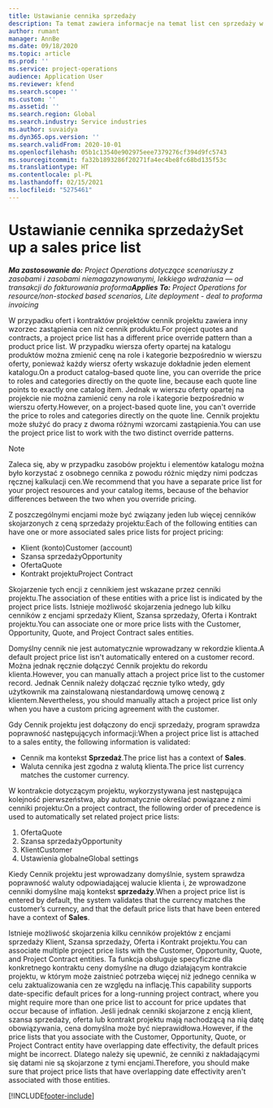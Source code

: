 ```yaml
---
title: Ustawianie cennika sprzedaży
description: Ta temat zawiera informacje na temat list cen sprzedaży w ramach cen projektowych.
author: rumant
manager: AnnBe
ms.date: 09/18/2020
ms.topic: article
ms.prod: ''
ms.service: project-operations
audience: Application User
ms.reviewer: kfend
ms.search.scope: ''
ms.custom: ''
ms.assetid: ''
ms.search.region: Global
ms.search.industry: Service industries
ms.author: suvaidya
ms.dyn365.ops.version: ''
ms.search.validFrom: 2020-10-01
ms.openlocfilehash: 05b1c13540e902975eee7379276cf394d9fc5743
ms.sourcegitcommit: fa32b1893286f20271fa4ec4be8fc68bd135f53c
ms.translationtype: HT
ms.contentlocale: pl-PL
ms.lasthandoff: 02/15/2021
ms.locfileid: "5275461"
---
```

# <a name="set-up-a-sales-price-list"></a><span data-ttu-id="13f86-103">Ustawianie cennika sprzedaży</span><span class="sxs-lookup"><span data-stu-id="13f86-103">Set up a sales price list</span></span>

<span data-ttu-id="13f86-104">_**Ma zastosowanie do:** Project Operations dotyczące scenariuszy z zasobami i zasobami niemagazynowanymi, lekkiego wdrażania — od transakcji do fakturowania proforma_</span><span class="sxs-lookup"><span data-stu-id="13f86-104">_**Applies To:** Project Operations for resource/non-stocked based scenarios, Lite deployment - deal to proforma invoicing_</span></span>

<span data-ttu-id="13f86-105">W przypadku ofert i kontraktów projektów cennik projektu zawiera inny wzorzec zastąpienia cen niż cennik produktu.</span><span class="sxs-lookup"><span data-stu-id="13f86-105">For project quotes and contracts, a project price list has a different price override pattern than a product price list.</span></span> <span data-ttu-id="13f86-106">W przypadku wiersza oferty opartej na katalogu produktów można zmienić cenę na role i kategorie bezpośrednio w wierszu oferty, ponieważ każdy wiersz oferty wskazuje dokładnie jeden element katalogu.</span><span class="sxs-lookup"><span data-stu-id="13f86-106">On a product catalog–based quote line, you can override the price to roles and categories directly on the quote line, because each quote line points to exactly one catalog item.</span></span> <span data-ttu-id="13f86-107">Jednak w wierszu oferty opartej na projekcie nie można zamienić ceny na role i kategorie bezpośrednio w wierszu oferty.</span><span class="sxs-lookup"><span data-stu-id="13f86-107">However, on a project-based quote line, you can't override the price to roles and categories directly on the quote line.</span></span> <span data-ttu-id="13f86-108">Cennik projektu może służyć do pracy z dwoma różnymi wzorcami zastąpienia.</span><span class="sxs-lookup"><span data-stu-id="13f86-108">You can use the project price list to work with the two distinct override patterns.</span></span>

> [!NOTE]
> <span data-ttu-id="13f86-109">Zaleca się, aby w przypadku zasobów projektu i elementów katalogu można było korzystać z osobnego cennika z powodu różnic między nimi podczas ręcznej kalkulacji cen.</span><span class="sxs-lookup"><span data-stu-id="13f86-109">We recommend that you have a separate price list for your project resources and your catalog items, because of the behavior differences between the two when you override pricing.</span></span>

<span data-ttu-id="13f86-110">Z poszczególnymi encjami może być związany jeden lub więcej cenników skojarzonych z ceną sprzedaży projektu:</span><span class="sxs-lookup"><span data-stu-id="13f86-110">Each of the following entities can have one or more associated sales price lists for project pricing:</span></span>

- <span data-ttu-id="13f86-111">Klient (konto)</span><span class="sxs-lookup"><span data-stu-id="13f86-111">Customer (account)</span></span> 
- <span data-ttu-id="13f86-112">Szansa sprzedaży</span><span class="sxs-lookup"><span data-stu-id="13f86-112">Opportunity</span></span> 
- <span data-ttu-id="13f86-113">Oferta</span><span class="sxs-lookup"><span data-stu-id="13f86-113">Quote</span></span> 
- <span data-ttu-id="13f86-114">Kontrakt projektu</span><span class="sxs-lookup"><span data-stu-id="13f86-114">Project Contract</span></span>

<span data-ttu-id="13f86-115">Skojarzenie tych encji z cennikiem jest wskazane przez cenniki projektu.</span><span class="sxs-lookup"><span data-stu-id="13f86-115">The association of these entities with a price list is indicated by the project price lists.</span></span> <span data-ttu-id="13f86-116">Istnieje możliwość skojarzenia jednego lub kilku cenników z encjami sprzedaży Klient, Szansa sprzedaży, Oferta i Kontrakt projektu.</span><span class="sxs-lookup"><span data-stu-id="13f86-116">You can associate one or more price lists with the Customer, Opportunity, Quote, and Project Contract sales entities.</span></span>

<span data-ttu-id="13f86-117">Domyślny cennik nie jest automatycznie wprowadzany w rekordzie klienta.</span><span class="sxs-lookup"><span data-stu-id="13f86-117">A default project price list isn't automatically entered on a customer record.</span></span> <span data-ttu-id="13f86-118">Można jednak ręcznie dołączyć Cennik projektu do rekordu klienta.</span><span class="sxs-lookup"><span data-stu-id="13f86-118">However, you can manually attach a project price list to the customer record.</span></span> <span data-ttu-id="13f86-119">Jednak Cennik należy dołączać ręcznie tylko wtedy, gdy użytkownik ma zainstalowaną niestandardową umowę cenową z klientem.</span><span class="sxs-lookup"><span data-stu-id="13f86-119">Nevertheless, you should manually attach a project price list only when you have a custom pricing agreement with the customer.</span></span> 

<span data-ttu-id="13f86-120">Gdy Cennik projektu jest dołączony do encji sprzedaży, program sprawdza poprawność następujących informacji:</span><span class="sxs-lookup"><span data-stu-id="13f86-120">When a project price list is attached to a sales entity, the following information is validated:</span></span>

- <span data-ttu-id="13f86-121">Cennik ma kontekst **Sprzedaż**.</span><span class="sxs-lookup"><span data-stu-id="13f86-121">The price list has a context of **Sales**.</span></span> 
- <span data-ttu-id="13f86-122">Waluta cennika jest zgodna z walutą klienta.</span><span class="sxs-lookup"><span data-stu-id="13f86-122">The price list currency matches the customer currency.</span></span> 

<span data-ttu-id="13f86-123">W kontrakcie dotyczącym projektu, wykorzystywana jest następująca kolejność pierwszeństwa, aby automatycznie określać powiązane z nimi cenniki projektu:</span><span class="sxs-lookup"><span data-stu-id="13f86-123">On a project contract, the following order of precedence is used to automatically set related project price lists:</span></span>

1. <span data-ttu-id="13f86-124">Oferta</span><span class="sxs-lookup"><span data-stu-id="13f86-124">Quote</span></span>
2. <span data-ttu-id="13f86-125">Szansa sprzedaży</span><span class="sxs-lookup"><span data-stu-id="13f86-125">Opportunity</span></span>
3. <span data-ttu-id="13f86-126">Klient</span><span class="sxs-lookup"><span data-stu-id="13f86-126">Customer</span></span> 
4. <span data-ttu-id="13f86-127">Ustawienia globalne</span><span class="sxs-lookup"><span data-stu-id="13f86-127">Global settings</span></span> 

<span data-ttu-id="13f86-128">Kiedy Cennik projektu jest wprowadzany domyślnie, system sprawdza poprawność waluty odpowiadającej walucie klienta i, że wprowadzone cenniki domyślne mają kontekst **sprzedaży**.</span><span class="sxs-lookup"><span data-stu-id="13f86-128">When a project price list is entered by default, the system validates that the currency matches the customer’s currency, and that the default price lists that have been entered have a context of **Sales**.</span></span>

<span data-ttu-id="13f86-129">Istnieje możliwość skojarzenia kilku cenników projektów z encjami sprzedaży Klient, Szansa sprzedaży, Oferta i Kontrakt projektu.</span><span class="sxs-lookup"><span data-stu-id="13f86-129">You can associate multiple project price lists with the Customer, Opportunity, Quote, and Project Contract entities.</span></span> <span data-ttu-id="13f86-130">Ta funkcja obsługuje specyficzne dla konkretnego kontraktu ceny domyślne na długo działającym kontrakcie projektu, w którym może zaistnieć potrzeba więcej niż jednego cennika w celu zaktualizowania cen ze względu na inflację.</span><span class="sxs-lookup"><span data-stu-id="13f86-130">This capability supports date-specific default prices for a long-running project contract, where you might require more than one price list to account for price updates that occur because of inflation.</span></span> <span data-ttu-id="13f86-131">Jeśli jednak cenniki skojarzone z encją klient, szansa sprzedaży, oferta lub kontrakt projektu mają nachodzącą na nią datę obowiązywania, cena domyślna może być nieprawidłowa.</span><span class="sxs-lookup"><span data-stu-id="13f86-131">However, if the price lists that you associate with the Customer, Opportunity, Quote, or Project Contract entity have overlapping date effectivity, the default prices might be incorrect.</span></span> <span data-ttu-id="13f86-132">Dlatego należy się upewnić, że cenniki z nakładającymi się datami nie są skojarzone z tymi encjami.</span><span class="sxs-lookup"><span data-stu-id="13f86-132">Therefore, you should make sure that project price lists that have overlapping date effectivity aren't associated with those entities.</span></span>


[!INCLUDE[footer-include](../includes/footer-banner.md)]